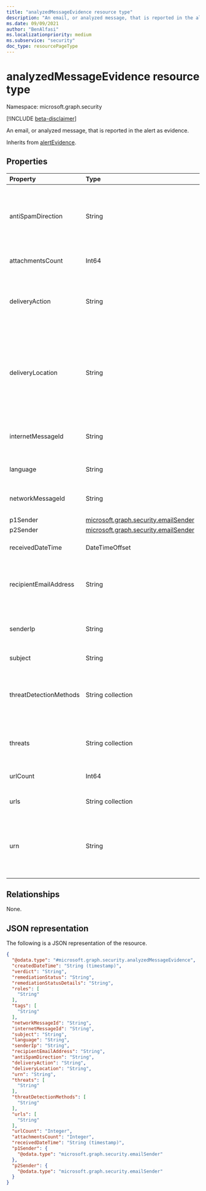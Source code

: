 ```yaml
---
title: "analyzedMessageEvidence resource type"
description: "An email, or analyzed message, that is reported in the alert as evidence."
ms.date: 09/09/2021
author: "BenAlfasi"
ms.localizationpriority: medium
ms.subservice: "security"
doc_type: resourcePageType
---
```


# analyzedMessageEvidence resource type

Namespace: microsoft.graph.security

[!INCLUDE [beta-disclaimer](../../includes/beta-disclaimer.md)]

An email, or analyzed message, that is reported in the alert as evidence.

Inherits from [alertEvidence](../resources/security-alertevidence.md).

## Properties
|Property|Type|Description|
|:---|:---|:---|
|antiSpamDirection|String|Direction of the email relative to your network. The possible values are: `inbound`, `outbound` or `intraorg`.|
|attachmentsCount|Int64|Number of attachments in the email.|
|deliveryAction|String|Delivery action of the email. The possible values are: `delivered`, `deliveredAsSpam`, `junked`, `blocked`, or `replaced`.|
|deliveryLocation|String|Location where the email was delivered. The possible values are: `inbox`, `external`, `junkFolder`, `quarantine`, `failed`, `dropped`, `deletedFolder` or `forwarded`.|
|internetMessageId|String|Public-facing identifier for the email that is set by the sending email system.|
|language|String|Detected language of the email content.|
|networkMessageId|String|Unique identifier for the email, generated by Microsoft 365.|
|p1Sender|[microsoft.graph.security.emailSender](../resources/security-emailsender.md)|The P1 sender.|
|p2Sender|[microsoft.graph.security.emailSender](../resources/security-emailsender.md)|The P2 sender.|
|receivedDateTime|DateTimeOffset|Date and time when the email was received.|
|recipientEmailAddress|String|Email address of the recipient, or email address of the recipient after distribution list expansion.|
|senderIp|String|IP address of the last detected mail server that relayed the message.|
|subject|String|Subject of the email.|
|threatDetectionMethods|String collection|Collection of methods used to detect malware, phishing, or other threats found in the email.|
|threats|String collection|Collection of detection names for malware or other threats found.|
|urlCount|Int64|Number of embedded URLs in the email.|
|urls|String collection|Collection of the URLs contained in this email.|
|urn|String|Uniform resource name (URN) of the automated investigation where the cluster was identified.|

## Relationships
None.

## JSON representation
The following is a JSON representation of the resource.
<!-- {
  "blockType": "resource",
  "@odata.type": "microsoft.graph.security.analyzedMessageEvidence"
}
-->
``` json
{
  "@odata.type": "#microsoft.graph.security.analyzedMessageEvidence",
  "createdDateTime": "String (timestamp)",
  "verdict": "String",
  "remediationStatus": "String",
  "remediationStatusDetails": "String",
  "roles": [
    "String"
  ],
  "tags": [
    "String"
  ],
  "networkMessageId": "String",
  "internetMessageId": "String",
  "subject": "String",
  "language": "String",
  "senderIp": "String",
  "recipientEmailAddress": "String",
  "antiSpamDirection": "String",
  "deliveryAction": "String",
  "deliveryLocation": "String",
  "urn": "String",
  "threats": [
    "String"
  ],
  "threatDetectionMethods": [
    "String"
  ],
  "urls": [
    "String"
  ],
  "urlCount": "Integer",
  "attachmentsCount": "Integer",
  "receivedDateTime": "String (timestamp)",
  "p1Sender": {
    "@odata.type": "microsoft.graph.security.emailSender"
  },
  "p2Sender": {
    "@odata.type": "microsoft.graph.security.emailSender"
  }
}
```